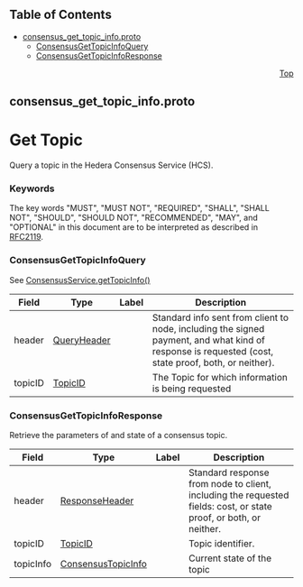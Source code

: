 ## Table of Contents

- [consensus_get_topic_info.proto](#consensus_get_topic_info-proto)
    - [ConsensusGetTopicInfoQuery](#proto-ConsensusGetTopicInfoQuery)
    - [ConsensusGetTopicInfoResponse](#proto-ConsensusGetTopicInfoResponse)
  



<a name="consensus_get_topic_info-proto"></a>
<p align="right"><a href="#top">Top</a></p>

## consensus_get_topic_info.proto
# Get Topic
Query a topic in the Hedera Consensus Service (HCS).

### Keywords
The key words "MUST", "MUST NOT", "REQUIRED", "SHALL", "SHALL NOT",
"SHOULD", "SHOULD NOT", "RECOMMENDED", "MAY", and "OPTIONAL" in this
document are to be interpreted as described in [RFC2119](https://www.ietf.org/rfc/rfc2119).


<a name="proto-ConsensusGetTopicInfoQuery"></a>

### ConsensusGetTopicInfoQuery
See [ConsensusService.getTopicInfo()](#proto.ConsensusService)


| Field | Type | Label | Description |
| ----- | ---- | ----- | ----------- |
| header | [QueryHeader](#proto-QueryHeader) |  | Standard info sent from client to node, including the signed payment, and what kind of response is requested (cost, state proof, both, or neither). |
| topicID | [TopicID](#proto-TopicID) |  | The Topic for which information is being requested |






<a name="proto-ConsensusGetTopicInfoResponse"></a>

### ConsensusGetTopicInfoResponse
Retrieve the parameters of and state of a consensus topic.


| Field | Type | Label | Description |
| ----- | ---- | ----- | ----------- |
| header | [ResponseHeader](#proto-ResponseHeader) |  | Standard response from node to client, including the requested fields: cost, or state proof, or both, or neither. |
| topicID | [TopicID](#proto-TopicID) |  | Topic identifier. |
| topicInfo | [ConsensusTopicInfo](#proto-ConsensusTopicInfo) |  | Current state of the topic |





 <!-- end messages -->

 <!-- end enums -->

 <!-- end HasExtensions -->

 <!-- end services -->


